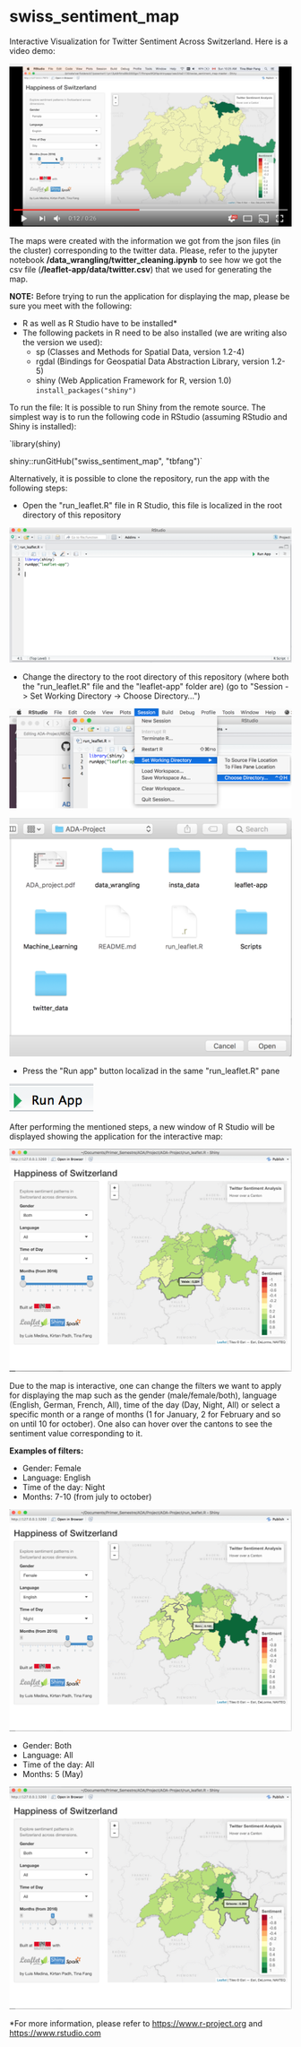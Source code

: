 # swiss_sentiment_map
Interactive Visualization for Twitter Sentiment Across Switzerland. Here is a video demo:

[![Alt text](images_readme/youtube_choropleth.png)](https://www.youtube.com/watch?v=qdTp-QBqTcc)


The maps were created with the information we got from the json files (in the cluster) corresponding to the twitter data. Please, refer to the jupyter notebook **/data_wrangling/twitter_cleaning.ipynb** to see how we got the csv file (**/leaflet-app/data/twitter.csv**) that we used for generating the map.

**NOTE:** Before trying to run the application for displaying the map, please be sure you meet with the following:

* R as well as R Studio have to be installed\*
* The following packets in R need to be also installed (we are writing also the version we used):
  * sp (Classes and Methods for Spatial Data, version 1.2-4)  
  * rgdal (Bindings for Geospatial Data Abstraction Library, version 1.2-5)
  * shiny (Web Application Framework for R, version 1.0) `install_packages("shiny")`

To run the file:
It is possible to run Shiny from the remote source. The simplest way is to run the following code in RStudio (assuming RStudio and Shiny is installed):

`library(shiny)

shiny::runGitHub("swiss_sentiment_map", "tbfang")`

Alternatively, it is possible to clone the repository, run the app with the following steps:

* Open the "run_leaflet.R" file in R Studio, this file is localized in the root directory of this repository

![image](images_readme/1.png)

* Change the directory to the root directory of this repository (where both the "run_leaflet.R" file and the "leaflet-app" folder are) (go to "Session -> Set Working Directory -> Choose Directory…")

![image](images_readme/2.png)

![image](images_readme/3.png)

* Press the "Run app" button localizad in the same "run_leaflet.R" pane

![image](images_readme/run_app_b.png)

After performing the mentioned steps, a new window of R Studio will be displayed showing the application for the interactive map:

![image](images_readme/4.png)

Due to the map is interactive, one can change the filters we want to apply for displaying the map such as the gender (male/female/both), language (English, German, French, All), time of the day (Day, Night, All) or select a specific month or a range of months (1 for January, 2 for February and so on until 10 for october). One also can hover over the cantons to see the sentiment value corresponding to it.

**Examples of filters:**
* Gender: Female
* Language: English
* Time of the day: Night
* Months: 7-10 (from july to october)

![image](images_readme/5.png)

* Gender: Both
* Language: All
* Time of the day: All
* Months: 5 (May)

![image](images_readme/6.png)

\*For more information, please refer to https://www.r-project.org and https://www.rstudio.com

